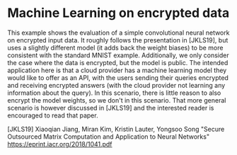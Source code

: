# Machine Learning on encrypted data

This example shows the evaluation of a simple convolutional neural network on
encrypted input data. It roughly follows the presentation in [JKLS19], but uses
a slightly different model (it adds back the weight biases) to be more consistent
with the standard MNIST example. Additionally, we only consider the case where
the data is encrypted, but the model is public. The intended application here
is that a cloud provider has a machine learning model they would like to offer
as an API, with the users sending their queries encrypted and receiving encrypted
answers (with the cloud provider not learning any information about the query).
In this scenario, there is little reason to also encrypt the model weights, so
we don't in this scenario. That more general scenario is however discussed in
[JKLS19] and the interested reader is encouraged to read that paper.

[JKLS19] Xiaoqian Jiang, Miran Kim, Kristin Lauter, Yongsoo Song
         "Secure Outsourced Matrix Computation and Application to Neural Networks"
         https://eprint.iacr.org/2018/1041.pdf
